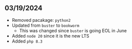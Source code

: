03/19/2024
----------
* Removed pacakage: `python2`
* Updated from `buster` to `bookworm`
  * This was changed since `buster` is going EOL in June
* Added `node 20` since it is the new LTS
* Added `php 8.3`
